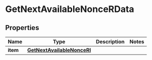 

# GetNextAvailableNonceRData


## Properties

| Name | Type | Description | Notes |
|------------ | ------------- | ------------- | -------------|
|**item** | [**GetNextAvailableNonceRI**](GetNextAvailableNonceRI.md) |  |  |



